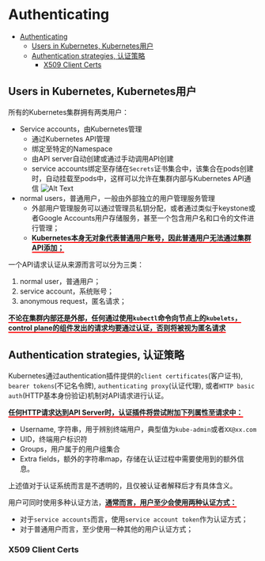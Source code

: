 # Authenticating

- [Authenticating](#authenticating)
  - [Users in Kubernetes, Kubernetes用户](#users-in-kubernetes-kubernetes%e7%94%a8%e6%88%b7)
  - [Authentication strategies, 认证策略](#authentication-strategies-%e8%ae%a4%e8%af%81%e7%ad%96%e7%95%a5)
    - [X509 Client Certs](#x509-client-certs)

## Users in Kubernetes, Kubernetes用户
所有的Kubernetes集群拥有两类用户：
+ Service accounts，由Kubernetes管理
  + 通过Kubernetes API管理
  + 绑定至特定的Namespace
  + 由API server自动创建或通过手动调用API创建
  + service accounts绑定至存储在`Secrets`证书集合中，该集合在pods创建时，自动挂载至pods中，这样可以允许在集群内部与Kubernetes API通信
  ![Alt Text](secret挂载.png)
+ normal users，普通用户，一般由外部独立的用户管理服务管理
  + 外部用户管理服务可以通过管理员私钥分配，或者通过类似于keystone或者Google Accounts用户存储服务，甚至一个包含用户名和口令的文件进行管理；
  + <span style="border-bottom: 2px solid red; font-weight: bold">Kubernetes本身无对象代表普通用户账号，因此普通用户无法通过集群API添加；</span>

一个API请求认证从来源而言可以分为三类：
1. normal user，普通用户；
2. service account，系统账号；
3. anonymous request，匿名请求；

<span style="border-bottom: 2px solid red; font-weight: bold">不论在集群内部还是外部，任何通过使用`kubectl`命令向节点上的`kubelets`，control plane的组件发出的请求均要通过认证，否则将被视为匿名请求</span>

## Authentication strategies, 认证策略
Kubernetes通过authentication插件提供的`client certificates`(客户证书), `bearer tokens`(不记名令牌), `authenticating proxy`(认证代理), 或者`HTTP basic auth`(HTTP基本身份验证)机制对API请求进行认证。

<span style="border-bottom: 2px solid red; font-weight: bold">任何HTTP请求达到API Server时，认证插件将尝试附加下列属性至请求中：</span>

+ Username, 字符串，用于辨别终端用户，典型值为`kube-admin`或者`XX@xx.com`
+ UID，终端用户标识符
+ Groups，用户属于的用户组集合
+ Extra fields，额外的字符串map，存储在认证过程中需要使用到的额外信息。

上述值对于认证系统而言是不透明的，且仅被认证者解释后才有具体含义。

用户可同时使用多种认证方法，<span style="border-bottom: 2px solid red; font-weight: bold">通常而言，用户至少会使用两种认证方式：</span>

+ 对于`service accounts`而言，使用`service account token`作为认证方式；
+ 对于普通用户而言，至少使用一种其他的用户认证方式；

### X509 Client Certs

